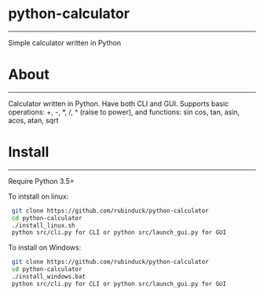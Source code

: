  # python-calculator
------------------
Simple calculator written in Python
 # About
------
Calculator written in Python. Have both CLI and GUI.
Supports basic operations: +, -, *, /, ^ (raise to power), and functions: sin cos, tan, asin, acos, atan, sqrt
 # Install
--------
Require Python 3.5+

To intstall on linux:
```sh
 git clone https://github.com/rubinduck/python-calculator
 cd python-calculator
 ./install_linux.sh
 python src/cli.py for CLI or python src/launch_gui.py for GUI
```
 
To install on Windows:
```sh
 git clone https://github.com/rubinduck/python-calculator
 cd python-calculator
 ./install_windows.bat
 python src/cli.py for CLI or python src/launch_gui.py for GUI
```

